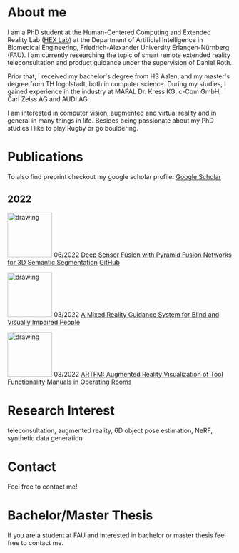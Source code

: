# About me

I am a PhD student at the Human-Centered Computing and Extended Reality Lab ([HEX Lab](https://www.hex.tf.fau.de/)) at the Department of Artificial Intelligence in Biomedical Engineering, Friedrich-Alexander University Erlangen-Nürnberg (FAU). I am currently researching the topic of smart remote extended reality teleconsultation and product guidance under the supervision of Daniel Roth. 

Prior that, I received my bachelor's degree from HS Aalen, and my master's degree from TH Ingolstadt, both in computer science. During my studies, I gained experience in the industry at MAPAL Dr. Kress KG, c-Com GmbH, Carl Zeiss AG and AUDI AG.

I am interested in computer vision, augmented and virtual reality and in general in many things in life. Besides being passionate about my PhD studies I like to play Rugby or go bouldering.

# Publications

To also find preprint checkout my google scholar profile: [Google Scholar](https://scholar.google.de/citations?user=1tKoj0EAAAAJ&hl=de)

## 2022

<img src="https://github.com/HannahHaensen/hannahhaensen.github.io/assets/22636930/80184232-0e85-4b26-967a-fa62b517adb3" alt="drawing" style="width:100px;"/> 06/2022 [Deep Sensor Fusion with Pyramid Fusion Networks for 3D Semantic Segmentation](https://ieeexplore.ieee.org/stamp/stamp.jsp?arnumber=9827113) [GitHub](https://hannahhaensen.github.io/pyfu/)

<img src="https://github.com/HannahHaensen/hannahhaensen.github.io/assets/22636930/2340df9b-920a-4378-8fa1-956ba771fd79" alt="drawing" style="width:100px;"/> 03/2022  [A Mixed Reality Guidance System for Blind and Visually Impaired People](https://ieeexplore.ieee.org/abstract/document/9757681)     

<img src="https://github.com/HannahHaensen/hannahhaensen.github.io/assets/22636930/42a2da46-a9e9-41e6-83e8-c01f7bca38ba" alt="drawing" style="width:100px;"/> 03/2022  [ARTFM: Augmented Reality Visualization of Tool Functionality Manuals in Operating Rooms](https://ieeexplore.ieee.org/abstract/document/9757491)    


# Research Interest

teleconsultation, augmented reality, 6D object pose estimation, NeRF, synthetic data generation

# Contact

Feel free to contact me! 

# Bachelor/Master Thesis

If you are a student at FAU and interested in bachelor or master thesis feel free to contact me. 
